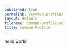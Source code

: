 ```yaml
---
published: true
permalink: /common-profile/
layout: default
filename: common-profile.md
title: Common Profile
---
```


hello world
